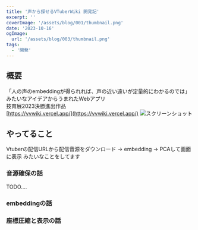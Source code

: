 ```yaml
---
title: '声から探せるVTuberWiki 開発記'
excerpt: ''
coverImage: '/assets/blog/001/thumbnail.png'
date: '2023-10-16'
ogImage:
  url: '/assets/blog/003/thumbnail.png'
tags:
  - '開発'
---
```


## 概要
「人の声のembeddingが得られれば、声の近い遠いが定量的にわかるのでは」みたいなアイデアからうまれたWebアプリ   
技育展2023決勝進出作品  
[https://vvwiki.vercel.app/](https://vvwiki.vercel.app/)
![スクリーンショット](../../assets/blog/001/screenshot.png)

## やってること
Vtuberの配信URLから配信音源をダウンロード → embedding → PCAして画面に表示 みたいなことをしてます

### 音源確保の話
TODO....

### embeddingの話


### 座標圧縮と表示の話



